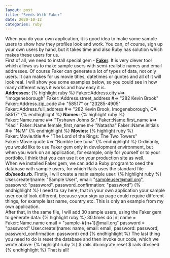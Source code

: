 ```yaml
---
layout: post
title: "Seeds With Faker"
date: 2020-10-12
categories: ruby
---
```

When you do your own application, it is good idea to make some sample users to show how they profiles look and work. You can, of course, sign up your own users by hand, but it takes time and also Ruby has solution which makes these users for us.<br>
First of all, we need to install special gem - <b>[Faker][faker]</b>. It is very clever tool which allows us to make sample users with semi-realistic names and email addresses. Of course Faker can generate a lot of types of data, not only users. It can makes for us movie titles, datetimes or quotes and all of it will look real. I will show you some examples below, so you could see in how many different ways it works and how easy it is.<br>
<b>Addresses:</b>
{% highlight ruby %}
Faker::Address.city   #=> "Imogeneborough"
Faker::Address.street_address   #=> "282 Kevin Brook"
Faker::Address.zip_code   #=> "58517" or "23285-4905"
Faker::Address.full_address   #=> "282 Kevin Brook, Imogeneborough, CA 58517"
{% endhighlight %}
<b>Names:</b>
{% highlight ruby %}
Faker::Name.name    #=> "Tyshawn Johns Sr."
Faker::Name.first_name    #=> "Kaci"
Faker::Name.female_first_name   #=> "Natasha"
Faker::Name.initials    #=> "NJM"
{% endhighlight %}
<b>Movies:</b>
{% highlight ruby %}
Faker::Movie.title    #=> "The Lord of the Rings: The Two Towers"
Faker::Movie.quote    #=> "Bumble bee tuna"
{% endhighlight %}
Ordinarily, you would like to use Faker gem only in development environment, but when you work on an application, for example, only for yourself or to your portfolio, I think that you can use it on your production site as well.<br>
When we installed Faker gem, we can add a Ruby program to seed the database with sample users, for which Rails uses the standard file <b>db/seeds.rb</b>. Firstly, I will create a main sample user:
{% highlight ruby %}
User.create!(name: "Sample User",
            email: "sampleuser@mail.org",
            passowrd: "password",
            password_confirmation: "password")
{% endhighlight %}
I need to say here, that in your own application your sample user could look different, because your sign up page could require different things, for example last name, country etc. This is only an example from my own application.<br>
After that, in the same file, I will add 30 sample users, using the Faker gem to generate data:
{% highlight ruby %}
30.times do |n|
  name = Faker::Name.name
  email = "sample-#{n+1}@mail.org"
  password = "password"
  User.create!(name: name,
              email: email,
              password: password,
              password_confirmation: password)
  end
{% endhighlight %}
The last thing you need to do is reset the database and then invoke our code, which we wrote above:
{% highlight ruby %}
$ rails db:migrate:reset
$ rails db:seed
{% endhighlight %}
That is all!



[faker]: https://github.com/faker-ruby/faker
